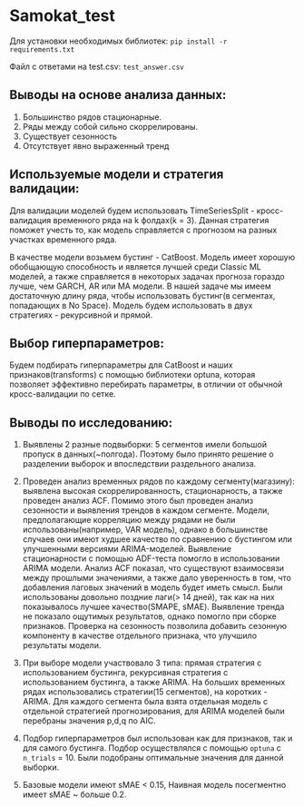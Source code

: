 # Samokat_test

Для установки необходимых библиотек: `pip install -r requirements.txt`

Файл с ответами на test.csv: `test_answer.csv`

## Выводы на основе анализа данных:
1. Большинство рядов стационарные.
2. Ряды между собой сильно скоррелированы.
3. Существует сезонность
4. Отсутствует явно выраженный тренд


## Используемые модели и стратегия валидации:
Для валидации моделей будем использовать TimeSeriesSplit - кросс-валидация временного ряда на k фолдах(k = 3). Данная стратегия поможет учесть то, как модель справляется с прогнозом на разных участках временного ряда.

В качестве модели возьмем бустинг - CatBoost. Модель имеет хорошую обобщающую способность и является лучшей среди Classic ML моделей, а также справляется в некоторых задачах прогноза гораздо лучше, чем GARCH, AR или MA модели. В нашей задаче мы имеем достаточную длину ряда, чтобы использовать бустинг(в сегментах, попадающих в No Space). Модель будем использовать в двух стратегиях - рекурсивной и прямой.

## Выбор гиперпараметров:

Будем подбирать гиперпараметры для CatBoost и наших признаков(transforms) с помощью библиотеки optuna, которая позволяет эффективно перебирать параметры, в отличии от обычной кросс-валидации по сетке.

## Выводы по исследованию:
1. Выявлены 2 разные подвыборки: 5 сегментов имели большой пропуск в данных(~полгода). Поэтому было принято решение о разделении выборок и впоследствии раздельного анализа.

2. Проведен анализ временных рядов по каждому сегменту(магазину): выявлена высокая скоррелированность, стационарность, а также проведен анализ ACF. Помимо этого был проведен анализ сезонности и выявления трендов в каждом сегменте. Модели, предполагающие корреляцию между рядами не были использованы(например, VAR модель), однако в большинстве случаев они имеют худшее качество по сравнению с бустингом или улучшенными версиями ARIMA-моделей. Выявление стационарности с помощью ADF-теста помогло в использовании ARIMA модели. Анализ ACF показал, что существуют взаимосвязи между прошлыми значениями, а также дало уверенность в том, что добавления лаговых значений в модель будет иметь смысл. Были использованы довольно поздние лаги(> 14 дней), так как на них показывалось лучшее качество(SMAPE, sMAE). Выявление тренда не показало ощутимых результатов, однако помогло при сборке признаков. Проверка на сезонность позволила добавить сезонную компоненту в качестве отдельного признака, что улучшило результаты модели.

3. При выборе модели участвовало 3 типа: прямая стратегия с использованием бустинга, рекурсивная стратегия с использованием бустинга, а также ARIMA. На больших временных рядах использовались стратегии(15 сегментов), на коротких - ARIMA. Для каждого сегмента была взята отдельная модель с отдельной стратегией прогнозирования, для ARIMA моделей были перебраны значения p,d,q по AIC. 

4. Подбор гиперпараметров был использован как для признаков, так и для самого бустинга. Подбор осуществлялся с помощью `optuna` с `n_trials` = 10. Были подобраны оптимальные значения для данной выборки.

5. Базовые модели имеют sMAE < 0.15, Наивная модель посегментно имеет sMAE ~ больше 0.2.
